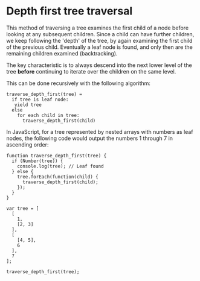 # Depth first tree traversal
This method of traversing a tree examines the first child of a node before looking at any subsequent children. Since a child can have further children, we keep following the 'depth' of the tree, by again examining the first child of the previous child. Eventually a leaf node is found, and only then are the remaining children examined (backtracking).

The key characteristic is to always descend into the next lower level of the tree **before** continuing to iterate over the children on the same level.

This can be done recursively with the following algorithm:

```
traverse_depth_first(tree) =
  if tree is leaf node:
   yield tree
  else
    for each child in tree:
      traverse_depth_first(child)
```

In JavaScript, for a tree represented by nested arrays with numbers as leaf nodes, the following code would output the numbers 1 through 7 in ascending order:

```
function traverse_depth_first(tree) {
  if (Number(tree)) {
    console.log(tree); // Leaf found
  } else {
    tree.forEach(function(child) {
      traverse_depth_first(child);
    });
  }
}

var tree = [
  [
    1,
    [2, 3]
  ],
  [
    [4, 5],
    6
  ],
  7
];

traverse_depth_first(tree);
```
